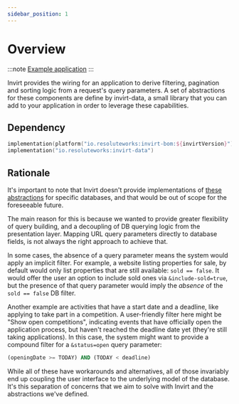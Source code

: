 ```yaml
---
sidebar_position: 1
---
```


# Overview

:::note [Example application](https://github.com/resoluteworks/invirt/tree/main/examples/data-querying)
:::

Invirt provides the wiring for an application to derive filtering, pagination and sorting logic
from a request's query parameters. A set of abstractions for these components are define
by invirt-data, a small library that you can add to your application in order to leverage these
capabilities.

## Dependency
```kotlin
implementation(platform("io.resoluteworks:invirt-bom:${invirtVersion}"))
implementation("io.resoluteworks:invirt-data")
```

## Rationale
It's important to note that Invirt doesn't provide implementations of [these abstractions](/docs/api/invirt-data/data-filter)
for specific databases, and that would be out of scope for the foreseeable future.

The main reason for this is because we wanted to provide greater flexibility of query building,
and a decoupling of DB querying logic from the presentation layer. Mapping URL query parameters
directly to database fields, is not always the right approach to achieve that.

In some cases, the absence of a query parameter means the system would apply an implicit filter.
For example, a website listing properties for sale, by default would only list
properties that are still available: `sold == false`. It would offer the user an option to include sold ones
via `&include-sold=true`, but the presence of that query parameter would imply the _absence_ of the
`sold == false` DB filter.

Another example are activities that have a start date and a deadline, like
applying to take part in a competition. A user-friendly filter here might be "Show open competitions", indicating
events that have officially open the application process, but haven't reached the deadline date yet (they're still
taking applications). In this case, the system might want to provide a compound filter for a `&status=open` query parameter:
```sql
(openingDate >= TODAY) AND (TODAY < deadline)
```

While all of these have workarounds and alternatives, all of those invariably end up coupling the user interface
to the underlying model of the database. It's this separation of concerns that we aim to solve with Invirt and the
abstractions we've defined.
